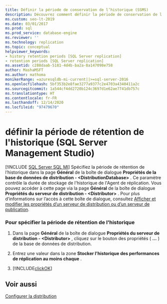 ```yaml
---
title: Définir la période de conservation de l’historique (SSMS)
description: Découvrez comment définir la période de conservation de l’historique de la base de données de distribution dans SQL Server Management Studio (SSMS).
ms.custom: seo-lt-2019
ms.date: 03/01/2017
ms.prod: sql
ms.prod_service: database-engine
ms.reviewer: ''
ms.technology: replication
ms.topic: conceptual
helpviewer_keywords:
- history retention periods [SQL Server replication]
- retention periods [SQL Server replication]
ms.assetid: c288daab-5181-4d4b-ba2a-8a147098e758
author: MashaMSFT
ms.author: mathoma
monikerRange: =azuresqldb-mi-current||>=sql-server-2016
ms.openlocfilehash: 5bf353b2e8fae3277a9377c2e4703a4340411a2c
ms.sourcegitcommit: 1a544cf4dd2720b124c3697d1e62ae7741db757c
ms.translationtype: HT
ms.contentlocale: fr-FR
ms.lasthandoff: 12/14/2020
ms.locfileid: "97479670"
---
```

# <a name="set-the-history-retention-period-sql-server-management-studio"></a>définir la période de rétention de l'historique (SQL Server Management Studio)
[!INCLUDE [SQL Server SQL MI](../../includes/applies-to-version/sql-asdbmi.md)]
  Spécifiez la période de rétention de l’historique dans la page **Général** de la boîte de dialogue **Propriétés de la base de données de distribution - \<DistributionDatabase>** . Ce paramètre contrôle la durée de stockage de l'historique de l'Agent de réplication. Vous pouvez accéder à cette page via la page **Général** de la boîte de dialogue **Propriétés du serveur de distribution - \<Distributor>** . Pour plus d’informations sur l’accès à cette boîte de dialogue, consultez [Afficher et modifier les propriétés d’un serveur de distribution ou d’un serveur de publication](../../relational-databases/replication/view-and-modify-distributor-and-publisher-properties.md).  
  
### <a name="to-specify-the-history-retention-period"></a>Pour spécifier la période de rétention de l'historique  
  
1.  Dans la page **Général** de la boîte de dialogue **Propriétés du serveur de distribution - \<Distributor>** , cliquez sur le bouton des propriétés ( **…** ) de la base de données de distribution.  
  
2.  Entrez une valeur dans la zone **Stocker l'historique des performances de réplication au moins chaque** .  
  
3.  [!INCLUDE[clickOK](../../includes/clickok-md.md)]  
  
## <a name="see-also"></a>Voir aussi  
 [Configurer la distribution](../../relational-databases/replication/configure-distribution.md)  
  
  

